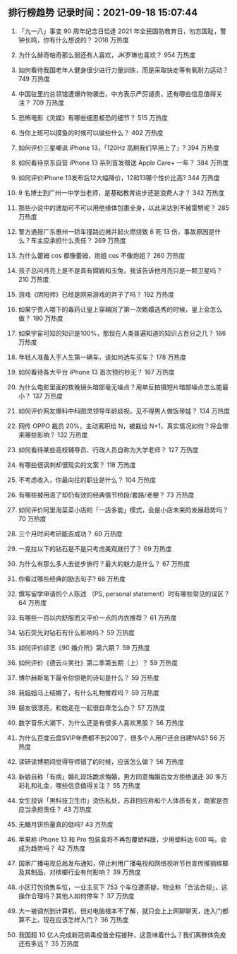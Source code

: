 
## 排行榜趋势 记录时间：2021-09-18 15:07:44
  
  1. 「九一八」事变 90 周年纪念日恰逢 2021 年全民国防教育日，勿忘国耻，警钟长鸣，你有什么想说的？ 2018 万热度
    
  2. 为什么赫奇帕奇那么弱还有人喜欢，JK罗琳也喜欢？ 954 万热度
    
  3. 如何看待我国老年人健身很少进行力量训练，而是采取快走等有氧耐力运动？ 749 万热度
    
  4. 中国驻里约总领馆遭爆炸物袭击，中方表示严厉谴责，还有哪些信息值得关注？ 709 万热度
    
  5. 恐怖电影《灵媒》有哪些细思极恐的细节？ 515 万热度
    
  6. 当你上班可以摸鱼的时候可以做些什么？ 402 万热度
    
  7. 如何评价三星嘲讽 iPhone 13，「120Hz 高刷我们早用上了」? 394 万热度
    
  8. 如何看待京东自营 iPhone 13 系列首发赠送 Apple Care+ 一年？ 384 万热度
    
  9. 如何评价iPhone 13发布后12大幅降价，12和13哪个性价比高? 344 万热度
    
  10. 9 名博士到广州一中学当老师，是基础教育进步还是浪费人才？ 342 万热度
    
  11. 那些小说中的渡劫可不可以用绝缘体包裹全身，以此来达到不被雷劈呢？ 285 万热度
    
  12. 警方通报广东惠州一轿车撞路边摊并起火燃烧致 6 死 13 伤，事故原因是什么？车主应承担什么责任？ 269 万热度
    
  13. 为什么蕾姆 cos 都像蕾姆，炮姐 cos 不像炮姐？ 260 万热度
    
  14. 孩子总问月亮上是不是真有嫦娥和玉兔，我该告诉他月亮只是一颗卫星吗？ 210 万热度
    
  15. 游戏《阴阳师》已经是网易游戏的弃子了吗？ 192 万热度
    
  16. 如果宁贵人喂下的毒药让皇上穿越回了第一次甄嬛选秀的时候，皇上会怎么做？ 190 万热度
    
  17. 如果宇宙可知的知识是100%，那现在人类普遍知道的知识占百分之几？ 186 万热度
    
  18. 年轻人准备入手人生第一辆车，该如何选车买车？ 178 万热度
    
  19. 如何看待各大平台 iPhone 13 首次预约秒无？ 167 万热度
    
  20. 为什么电影里面的夜晚镜头暗部毫无噪点？用单反拍摄短片暗部噪点怎么能最小？ 137 万热度
    
  21. 如何评价网友爆料中科图灵领导年龄歧视，见不得男人做饭带娃？ 134 万热度
    
  22. 网传 OPPO 裁员 20%，主动离职给 N，被裁给 N+1，真实情况如何？将会带来哪些影响？ 132 万热度
    
  23. 如何看待某些高校辅导员、行政人员自称为大学老师？ 127 万热度
    
  24. 有哪些很讽刺却很现实的文案？ 118 万热度
    
  25. 不考虑收入，你最向往的职业是什么？ 104 万热度
    
  26. 有哪些被用滥了却仍有效的经典情节桥段/套路/老梗？ 73 万热度
    
  27. 如何评价阿里淘菜菜小店的「一店多能」模式，会是小店未来的发展趋势吗？ 70 万热度
    
  28. 三个月时间考研能否成功？ 69 万热度
    
  29. 一克拉以下的钻石是不是只考虑美观就行了？ 69 万热度
    
  30. 为什么有那么多人去徒步旅行？最大的魅力是什么？ 67 万热度
    
  31. 你看过哪些经典的励志句子? 66 万热度
    
  32. 撰写留学申请的个人陈述 （PS, personal statement）时有哪些常见的误区？ 64 万热度
    
  33. 有哪些一百以内舒服而又平价一点的内衣推荐？ 61 万热度
    
  34. 钻石荧光对钻石有什么影响吗？ 59 万热度
    
  35. 如何评价综艺《90 婚介所》第六期？ 59 万热度
    
  36. 如何评价《德云斗笑社》第二季第五期（上）？ 59 万热度
    
  37. 博尔赫斯笔下最令你惊艳的诗句是什么？ 59 万热度
    
  38. 我姐姐马上结婚了，有什么礼物推荐吗？ 59 万热度
    
  39. 朋友很漂亮，和她走在一起很自卑怎么办？ 57 万热度
    
  40. 数字音乐大潮下，为什么还是有很多人喜欢黑胶？ 56 万热度
    
  41. 为什么百度云盘SVIP年费都不到200了，很多个人用户还会自建NAS? 56 万热度
    
  42. 读研读博期间觉得导师错了的时候，应该怎么做？ 56 万热度
    
  43. 新娘自称「有病」婚礼现场跪求悔婚，男方同意悔婚后女方拒绝退还 30 多万彩礼和礼金，哪些信息值得关注？ 55 万热度
    
  44. 女生投诉「黑科技卫生巾」烫伤私处，苏菲回应称和个人体质有关，商家是否应当承担责任？ 43 万热度
    
  45. 无糖月饼热量真的低吗? 43 万热度
    
  46. 苹果称 iPhone 13 和 Pro 包装盒将不再包覆塑料膜，少用塑料达 600 吨，会成为趋势吗？ 42 万热度
    
  47. 国家广播电视总局发布通知，停止利用广播电视和网络视听节目宣传推销槟榔及其制品，对槟榔行业有何影响？ 39 万热度
    
  48. 小区打包销售车位，一业主买下 753 个车位遭质疑，物业称「合法合规」，这操作合理吗？其他人如何停车？ 37 万热度
    
  49. 大一被调剂到计算机，但对电脑根本不了解，就只会上上网聊聊天，连入门都算不上，现在应该怎样入门？ 36 万热度
    
  50. 我国超 10 亿人完成新冠病毒疫苗全程接种，这意味着什么？我们离群体免疫还有多远？ 35 万热度
    